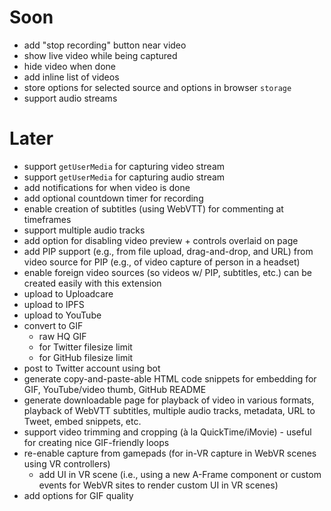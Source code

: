 # Soon
* add "stop recording" button near video
* show live video while being captured
* hide video when done
* add inline list of videos
* store options for selected source and options in browser `storage`
* support audio streams

# Later
* support `getUserMedia` for capturing video stream
* support `getUserMedia` for capturing audio stream
* add notifications for when video is done
* add optional countdown timer for recording
* enable creation of subtitles (using WebVTT) for commenting at timeframes
* support multiple audio tracks
* add option for disabling video preview + controls overlaid on page
* add PIP support (e.g., from file upload, drag-and-drop, and URL) from video source for PIP (e.g., of video capture of person in a headset)
* enable foreign video sources (so videos w/ PIP, subtitles, etc.) can be created easily with this extension
* upload to Uploadcare
* upload to IPFS
* upload to YouTube
* convert to GIF
    * raw HQ GIF
    * for Twitter filesize limit
    * for GitHub filesize limit
* post to Twitter account using bot
* generate copy-and-paste-able HTML code snippets for embedding for GIF, YouTube/video thumb, GitHub README
* generate downloadable page for playback of video in various formats, playback of WebVTT subtitles, multiple audio tracks, metadata, URL to Tweet, embed snippets, etc.
* support video trimming and cropping (à la QuickTime/iMovie) - useful for creating nice GIF-friendly loops
* re-enable capture from gamepads (for in-VR capture in WebVR scenes using VR controllers)
    * add UI in VR scene (i.e., using a new A-Frame component or custom events for WebVR sites to render custom UI in VR scenes)
* add options for GIF quality
